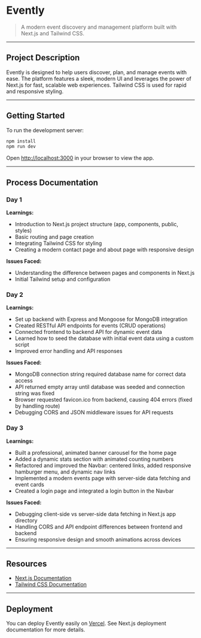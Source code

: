 
# Evently

>A modern event discovery and management platform built with Next.js and Tailwind CSS.

---

## Project Description

Evently is designed to help users discover, plan, and manage events with ease. The platform features a sleek, modern UI and leverages the power of Next.js for fast, scalable web experiences. Tailwind CSS is used for rapid and responsive styling.

---

## Getting Started

To run the development server:

```bash
npm install
npm run dev
```

Open [http://localhost:3000](http://localhost:3000) in your browser to view the app.

---

## Process Documentation

### Day 1
**Learnings:**
- Introduction to Next.js project structure (app, components, public, styles)
- Basic routing and page creation
- Integrating Tailwind CSS for styling
- Creating a modern contact page and about page with responsive design

**Issues Faced:**
- Understanding the difference between pages and components in Next.js
- Initial Tailwind setup and configuration



### Day 2
**Learnings:**
- Set up backend with Express and Mongoose for MongoDB integration
- Created RESTful API endpoints for events (CRUD operations)
- Connected frontend to backend API for dynamic event data
- Learned how to seed the database with initial event data using a custom script
- Improved error handling and API responses

**Issues Faced:**
- MongoDB connection string required database name for correct data access
- API returned empty array until database was seeded and connection string was fixed
- Browser requested favicon.ico from backend, causing 404 errors (fixed by handling route)
- Debugging CORS and JSON middleware issues for API requests

### Day 3
**Learnings:**
- Built a professional, animated banner carousel for the home page
- Added a dynamic stats section with animated counting numbers
- Refactored and improved the Navbar: centered links, added responsive hamburger menu, and dynamic nav links
- Implemented a modern events page with server-side data fetching and event cards
- Created a login page and integrated a login button in the Navbar

**Issues Faced:**
- Debugging client-side vs server-side data fetching in Next.js app directory
- Handling CORS and API endpoint differences between frontend and backend
- Ensuring responsive design and smooth animations across devices

---

## Resources

- [Next.js Documentation](https://nextjs.org/docs)
- [Tailwind CSS Documentation](https://tailwindcss.com/docs)

---

## Deployment

You can deploy Evently easily on [Vercel](https://vercel.com/). See Next.js deployment documentation for more details.
